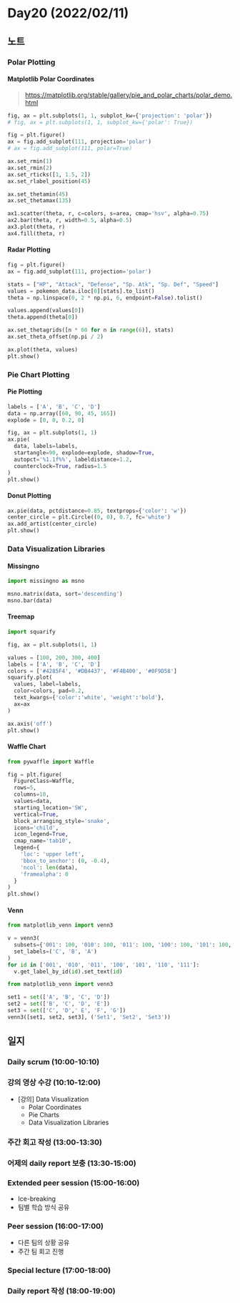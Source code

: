 # Day20 (2022/02/11)

## 노트

### Polar Plotting

#### Matplotlib Polar Coordinates

> https://matplotlib.org/stable/gallery/pie_and_polar_charts/polar_demo.html

```python
fig, ax = plt.subplots(1, 1, subplot_kw={'projection': 'polar'})
# fig, ax = plt.subplots(1, 1, subplot_kw={'polar': True})
```

```python
fig = plt.figure()
ax = fig.add_subplot(111, projection='polar')
# ax = fig.add_subplot(111, polar=True)
```

```python
ax.set_rmin(1)
ax.set_rmin(2)
ax.set_rticks([1, 1.5, 2])
ax.set_rlabel_position(45)

ax.set_thetamin(45)
ax.set_thetamax(135)
```

```python
ax1.scatter(theta, r, c=colors, s=area, cmap='hsv', alpha=0.75)
ax2.bar(theta, r, width=0.5, alpha=0.5)
ax3.plot(theta, r)
ax4.fill(theta, r)
```

#### Radar Plotting

```python
fig = plt.figure()
ax = fig.add_subplot(111, projection='polar')

stats = ["HP", "Attack", "Defense", "Sp. Atk", "Sp. Def", "Speed"]
values = pokemon_data.iloc[0][stats].to_list()
theta = np.linspace(0, 2 * np.pi, 6, endpoint=False).tolist()

values.append(values[0])
theta.append(theta[0])

ax.set_thetagrids([n * 60 for n in range(6)], stats)
ax.set_theta_offset(np.pi / 2)

ax.plot(theta, values)
plt.show()
```

### Pie Chart Plotting

#### Pie Plotting

```python
labels = ['A', 'B', 'C', 'D']
data = np.array([60, 90, 45, 165])
explode = [0, 0, 0.2, 0]

fig, ax = plt.subplots(1, 1)
ax.pie(
  data, labels=labels,
  startangle=90, explode=explode, shadow=True,
  autopct='%1.1f%%', labeldistance=1.2,
  counterclock=True, radius=1.5
)
plt.show()
```

#### Donut Plotting

```python
ax.pie(data, pctdistance=0.85, textprops={'color': 'w'})
center_circle = plt.Circle((0, 0), 0.7, fc='white')
ax.add_artist(center_circle)
plt.show()
```

### Data Visualization Libraries

#### Missingno

```python
import missingno as msno

msno.matrix(data, sort='descending')
msno.bar(data)
```

#### Treemap

```python
import squarify

fig, ax = plt.subplots(1, 1)

values = [100, 200, 300, 400]
labels = ['A', 'B', 'C', 'D']
colors = ['#4285F4', '#DB4437', '#F4B400', '#0F9D58']
squarify.plot(
  values, label=labels,
  color=colors, pad=0.2,
  text_kwargs={'color':'white', 'weight':'bold'},
  ax=ax
)

ax.axis('off')
plt.show()
```

#### Waffle Chart

```python
from pywaffle import Waffle

fig = plt.figure(
  FigureClass=Waffle,
  rows=5,
  columns=10,
  values=data,
  starting_location='SW',
  vertical=True,
  block_arranging_style='snake',
  icons='child',
  icon_legend=True,
  cmap_name='tab10',
  legend={
    'loc': 'upper left',
    'bbox_to_anchor': (0, -0.4),
    'ncol': len(data),
    'framealpha': 0
  }
)
plt.show()
```

#### Venn

```python
from matplotlib_venn import venn3

v = venn3(
  subsets={'001': 100, '010': 100, '011': 100, '100': 100, '101': 100, '110': 100, '111': 100},
  set_labels=('C', 'B', 'A')
)
for id in ['001', '010', '011', '100', '101', '110', '111']:
  v.get_label_by_id(id).set_text(id)
```

```python
from matplotlib_venn import venn3

set1 = set(['A', 'B', 'C', 'D'])
set2 = set(['B', 'C', 'D', 'E'])
set3 = set(['C', 'D',' E', 'F', 'G'])
venn3([set1, set2, set3], ('Set1', 'Set2', 'Set3'))
```

## 일지

### Daily scrum (10:00-10:10)

### 강의 영상 수강 (10:10-12:00)

  * [강의] Data Visualization
    * Polar Coordinates
    * Pie Charts
    * Data Visualization Libraries

### 주간 회고 작성 (13:00-13:30)

### 어제의 daily report 보충 (13:30-15:00)

### Extended peer session (15:00-16:00)

  * Ice-breaking
  * 팀별 학습 방식 공유

### Peer session (16:00-17:00)

  * 다른 팀의 상황 공유
  * 주간 팀 회고 진행

### Special lecture (17:00-18:00)

### Daily report 작성 (18:00-19:00)
